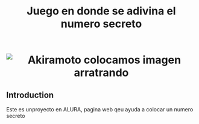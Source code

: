 <div align="center">
  <h1 align="center">
    Juego en donde se adivina el numero secreto
    <br />
    <br />
    
  [colocando comentarios]: <> 
      
   [ primera forma
    jjjjjjjjjjjj ]: #

  [ segunda forma   /]: <> 

  [//]: <> (esta es 
            otra manera)

  <!-- Esta es con HTML -->

  [//]: <> (<img src="https://docusaurus.io/img/slash-introducing.svg" alt="Docusaurus"> )

  ![Akiramoto colocamos  imagen arratrando](https://github.com/user-attachments/assets/e8ae50c2-baf9-4c7f-9beb-835e77f8d00a)

  </h1>
</div>

## Introduction

Este es unproyecto en ALURA, pagina web qeu ayuda a colocar un numero secreto
